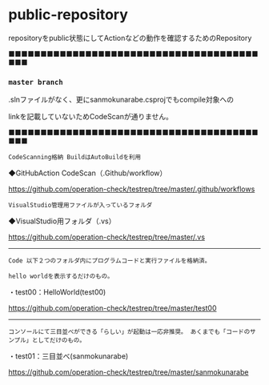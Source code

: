 # public-repository
repositoryをpublic状態にしてActionなどの動作を確認するためのRepository

■■■■■■■■■■■■■■■■■■■■■■■■■■■■■■■■■■■■■■■■■■
### `master branch`
.slnファイルがなく、更にsanmokunarabe.csprojでもcompile対象への

linkを記載していないためCodeScanが通りません。

■■■■■■■■■■■■■■■■■■■■■■■■■■■■■■■■■■■■■■■■■■

`CodeScanning格納 BuildはAutoBuildを利用`

◆GitHubAction CodeScan（.Github/workflow）

https://github.com/operation-check/testrep/tree/master/.github/workflows

`VisualStudio管理用ファイルが入っているフォルダ`

◆VisualStudio用フォルダ（.vs）

https://github.com/operation-check/testrep/tree/master/.vs

------------------------------------------

`Code 以下２つのフォルダ内にプログラムコードと実行ファイルを格納済。`



`hello worldを表示するだけのもの。`

・test00：HelloWorld(test00)

https://github.com/operation-check/testrep/tree/master/test00

------------------------------------------

`コンソールにて三目並べができる「らしい」が起動は一応非推奨。
あくまでも「コードのサンプル」としてだけのもの。`

・test01：三目並べ(sanmokunarabe)

https://github.com/operation-check/testrep/tree/master/sanmokunarabe


